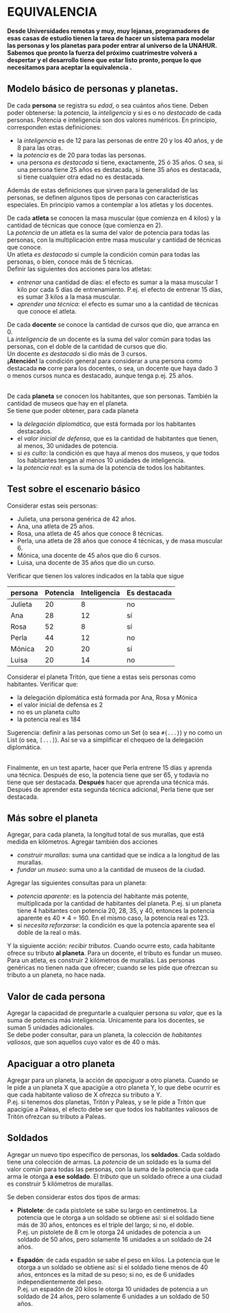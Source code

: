 # EQUIVALENCIA

**Desde Universidades remotas y muy, muy lejanas, programadores de esas casas de estudio tienen la tarea de hacer un sistema para modelar las personas y los planetas para poder entrar al universo de la UNAHUR. Sabemos que pronto la fuerza del próximo cuatrimestre volverá a despertar y el desarrollo tiene que estar listo pronto, porque lo que necesitamos para aceptar la equivalencia .**

## Modelo básico de personas y planetas.

De cada **persona** se registra su _edad_, o sea cuántos años tiene. Deben poder obtenerse: la _potencia_, la _inteligencia_ y si es o no _destacado_ de cada personas. Potencia e inteligencia son dos valores numéricos.
En principio, corresponden estas definiciones:

- la _inteligencia_ es de 12 para las personas de entre 20 y los 40 años, y de 8 para las otras.
- la _potencia_ es de 20 para todas las personas.
- una persona _es destacada_ si tiene, exactamente, 25 ó 35 años. O sea, si una persona tiene 25 años es destacada, si tiene 35 años es destacada, si tiene cualquier otra edad no es destacada.

Además de estas definiciones que sirven para la generalidad de las personas, se definen algunos tipos de personas con características especiales. En principio vamos a contemplar a los atletas y los docentes.

De cada **atleta** se conocen la masa muscular (que comienza en 4 kilos) y la cantidad de técnicas que conoce (que comienza en 2).  
La _potencia_ de un atleta es la suma del valor de potencia para todas las personas, con la multiplicación entre masa muscular y cantidad de técnicas que conoce.  
Un atleta _es destacado_ si cumple la condición común para todas las personas, o bien, conoce más de 5 técnicas.  
Definir las siguientes dos acciones para los atletas:

- _entrenar_ una cantidad de días: el efecto es sumar a la masa muscular 1 kilo por cada 5 días de entrenamiento. P.ej. el efecto de entrenar 15 días, es sumar 3 kilos a la masa muscular.
- _aprender una técnica_: el efecto es sumar uno a la cantidad de técnicas que conoce el atleta.

De cada **docente** se conoce la cantidad de cursos que dio, que arranca en 0.  
La _inteligencia_ de un docente es la suma del valor común para todas las personas, con el doble de la cantidad de cursos que dio.  
Un docente _es destacado_ si dio más de 3 cursos.  
**¡Atención!** la condición general para considerar a una persona como destacada **no** corre para los docentes, o sea, un docente que haya dado 3 o menos cursos nunca es destacado, aunque tenga p.ej. 25 años. <br/><br/>

De cada **planeta** se conocen los habitantes, que son personas. También la cantidad de museos que hay en el planeta.  
Se tiene que poder obtener, para cada planeta

- la _delegación diplomática_, que está formada por los habitantes destacados.
- el _valor inicial de defensa_, que es la cantidad de habitantes que tienen, al menos, 30 unidades de potencia.
- si _es culto_: la condición es que haya al menos dos museos, y que todos los habitantes tengan al menos 10 unidades de inteligencia.
- la _potencia real_: es la suma de la potencia de todos los habitantes.

## Test sobre el escenario básico

Considerar estas seis personas:

- Julieta, una persona genérica de 42 años.
- Ana, una atleta de 25 años.
- Rosa, una atleta de 45 años que conoce 8 técnicas.
- Perla, una atleta de 28 años que conoce 4 técnicas, y de masa muscular 6.
- Mónica, una docente de 45 años que dio 6 cursos.
- Luisa, una docente de 35 años que dio un curso.

Verificar que tienen los valores indicados en la tabla que sigue

| persona | Potencia | Inteligencia | Es destacada |
| ------- | -------- | ------------ | ------------ |
| Julieta | 20       | 8            | no           |
| Ana     | 28       | 12           | sí           |
| Rosa    | 52       | 8            | sí           |
| Perla   | 44       | 12           | no           |
| Mónica  | 20       | 20           | sí           |
| Luisa   | 20       | 14           | no           |

Considerar el planeta Tritón, que tiene a estas seis personas como habitantes. Verificar que:

- la delegación diplomática está formada por Ana, Rosa y Mónica
- el valor inicial de defensa es 2
- no es un planeta culto
- la potencia real es 184

Sugerencia: definir a las personas como un Set (o sea `#{...}`) y no como un List (o sea, `[...]`). Así se va a simplificar el chequeo de la delegación diplomática. <br/><br/>

Finalmente, en un test aparte, hacer que Perla entrene 15 días y aprenda una técnica. Después de eso, la potencia tiene que ser 65, y todavía no tiene que ser destacada. **Después** hacer que aprenda una técnica más. Después de aprender esta segunda técnica adicional, Perla tiene que ser destacada.

## Más sobre el planeta

Agregar, para cada planeta, la longitud total de sus murallas, que está medida en kilómetros. Agregar también dos acciones

- _construir murallas_: suma una cantidad que se indica a la longitud de las murallas.
- _fundar un museo_: suma uno a la cantidad de museos de la ciudad.

Agregar las siguientes consultas para un planeta:

- _potencia aparente_: es la potencia del habitante más potente, multiplicada por la cantidad de habitantes del planeta. P.ej. si un planeta tiene 4 habitantes con potencia 20, 28, 35, y 40, entonces la potencia aparente es 40 \* 4 = 160. En el mismo caso, la potencia real es 123.
- si _necesita reforzarse_: la condición es que la potencia aparente sea el doble de la real o más.

Y la siguiente acción: _recibir tributos_. Cuando ocurre esto, cada habitante ofrece su tributo **al planeta**. Para un docente, el tributo es fundar un museo. Para un atleta, es construir 2 kilómetros de murallas. Las personas genéricas no tienen nada que ofrecer; cuando se les pide que ofrezcan su tributo a un planeta, no hace nada.

## Valor de cada persona

Agregar la capacidad de preguntarle a cualquier persona su _valor_, que es la suma de potencia más inteligencia. Unicamente para los docentes, se suman 5 unidades adicionales.  
Se debe poder consultar, para un planeta, la colección de _habitantes valiosos_, que son aquellos cuyo valor es de 40 o más.

## Apaciguar a otro planeta

Agregar para un planeta, la acción de _apaciguar_ a otro planeta.
Cuando se le pide a un planeta X que apacigüe a otro planeta Y, lo que debe ocurrir es que cada habitante valioso de X ofrezca su tributo a Y.  
P.ej. si tenemos dos planetas, Tritón y Paleas, y se le pide a Tritón que apacigüe a Paleas, el efecto debe ser que todos los habitantes valiosos de Tritón ofrezcan su tributo a Paleas.

## Soldados

Agregar un nuevo tipo específico de personas, los **soldados**. Cada soldado tiene una colección de armas.
La _potencia_ de un soldado es la suma del valor común para todas las personas, con la suma de la potencia que cada arma le otorga **a ese soldado**.
El _tributo_ que un soldado ofrece a una ciudad es construir 5 kilómetros de murallas.

Se deben considerar estos dos tipos de armas:

- **Pistolete**: de cada pistolete se sabe su largo en centímetros.
  La potencia que le otorga a un soldado se obtiene así: si el soldado tiene más de 30 años, entonces es el triple del largo; si no, el doble.  
  P.ej. un pistolete de 8 cm le otorga 24 unidades de potencia a un soldado de 50 años, pero solamente 16 unidades a un soldado de 24 años.

- **Espadón**: de cada espadón se sabe el peso en kilos.
  La potencia que le otorga a un soldado se obtiene así: si el soldado tiene menos de 40 años, entonces es la mitad de su peso; si no, es de 6 unidades independientemente del peso.  
  P.ej. un espadón de 20 kilos le otorga 10 unidades de potencia a un soldado de 24 años, pero solamente 6 unidades a un soldado de 50 años.

